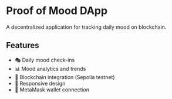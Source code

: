 # Proof of Mood DApp

A decentralized application for tracking daily mood on blockchain.

## Features

- 🎭 Daily mood check-ins
- 📊 Mood analytics and trends
- 🔗 Blockchain integration (Sepolia testnet)
- 📱 Responsive design
- 💼 MetaMask wallet connection
